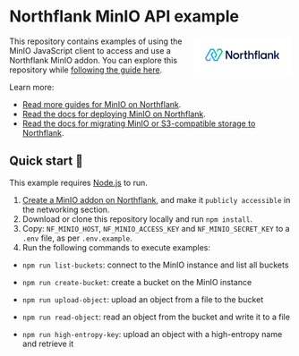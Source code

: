 # Northflank MinIO API example

<a target="_blank" rel="noopener noreferrer" href="https://www.northflank.com">
    <img alt="Northflank" align="right" src="/media/logo.svg" width="35%" />
</a>

This repository contains examples of using the MinIO JavaScript client to access and use a Northflank MinIO addon. You can explore this repository while [following the guide here](https://northflank.com/guides/use-a-minio-s3-bucket-on-northflank).

Learn more:

- [Read more guides for MinIO on Northflank](https://northflank.com/guides?search=minio).
- [Read the docs for deploying MinIO on Northflank](https://northflank.com/docs/v1/application/databases-and-persistence/deploy-databases-on-northflank/deploy-minio-on-northflank).
- [Read the docs for migrating MinIO or S3-compatible storage to Northflank](https://northflank.com/docs/v1/application/databases-and-persistence/migrate-data-to-northflank/migrate-your-minio-deployment-to-northflank).

## Quick start 🚀

This example requires [Node.js](https://nodejs.org/) to run.

1. [Create a MinIO addon on Northflank](https://app.northflank.com/s/project/create/addon), and make it `publicly accessible` in the networking section.
2. Download or clone this repository locally and run `npm install`.
3. Copy: `NF_MINIO_HOST`, `NF_MINIO_ACCESS_KEY` and `NF_MINIO_SECRET_KEY` to a `.env` file, as per `.env.example`.
4. Run the following commands to execute examples:
- `npm run list-buckets`: connect to the MinIO instance and list all buckets

- `npm run create-bucket`: create a bucket on the MinIO instance

- `npm run upload-object`: upload an object from a file to the bucket

- `npm run read-object`: read an object from the bucket and write it to a file

- `npm run high-entropy-key`: upload an object with a high-entropy name and retrieve it
